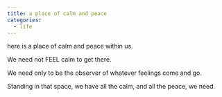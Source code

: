 ```yaml
---
title: a place of calm and peace
categories:
  - life
---
```


here is a place
of calm
and peace
within us.

We need not
FEEL calm
to get there.

We need only
to be the observer
of whatever feelings
come and go.

Standing in that space,
we have all the calm,
and all the peace,
we need.
